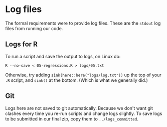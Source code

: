 # Log files

The formal requirements were to provide log files.
These are the `stdout` log files from running our code.

## Logs for R

To run a script and save the output to logs, on Linux do:

```
R --no-save < 05-regressions.R > logs/05.txt
```

Otherwise, try adding `sink(here::here("logs/log.txt"))` up the top of your `.R` script, and `sink()` at the bottom.
(Which is what we generally did.)

## Git

Logs here are not saved to git automatically.
Because we don't want git clashes every time you re-run scripts and change logs slightly.
To save logs to be submitted in our final zip, copy them to `../logs_committed`.
